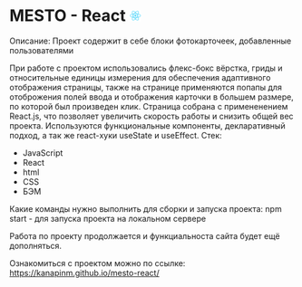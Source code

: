 # MESTO - React <img src="https://github.com/KanapinM/mesto-react/raw/main/public/logo512.png" width="20">

Описание: Проект содержит в себе блоки фотокарточеек, добавленные пользователями

При работе с проектом использовались флекс-бокс вёрстка, гриды и относительные единицы измерения для обеспечения адаптивного отображения страницы, также на странице применяются попапы для отоброжения полей ввода и отображения карточки в большем размере, по которой был произведен клик. Страница собрана с примененением React.js, что позволяет увеличить скорость работы и снизить общей вес проекта. Используются функциональные компоненты, декларативный подход, а так же react-хуки useState и useEffect.
Cтек: 
- JavaScript
- React
- html
- CSS
- БЭМ

Какие команды нужно выполнить для сборки и запуска проекта: npm start - для запуска проекта на локальном сервере

Работа по проекту продолжается и функциальноста сайта будет ещё дополняться.

Ознакомиться с проектом можно по ссылке: https://kanapinm.github.io/mesto-react/
